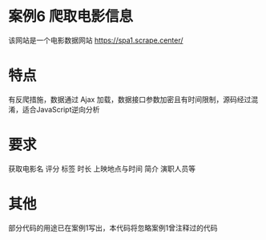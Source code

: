 # 案例6 爬取电影信息
该网站是一个电影数据网站
https://spa1.scrape.center/
# 特点
有反爬措施，数据通过 Ajax 加载，数据接口参数加密且有时间限制，源码经过混淆，适合JavaScript逆向分析
# 要求
获取电影名 评分 标签 时长 上映地点与时间 简介 演职人员等
# 其他
部分代码的用途已在案例1写出，本代码将忽略案例1曾注释过的代码